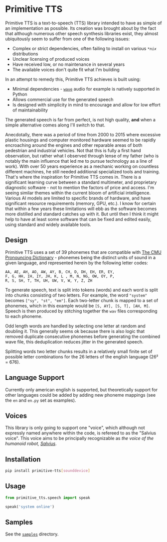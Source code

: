 # Primitive TTS

Primitive TTS is a text-to-speech (TTS) library intended to have as simple of an implementation as possible. Its creation was brought about by the fact that although numerous other speech synthesis libraries exist, they almost ubiquitously seem to suffer from one of the following issues:

* Complex or strict dependencies, often failing to install on various _`*nix`_ distributions
* Unclear licensing of produced voices
* Have received low, or no maintenance in several years
* The available voices don't quite fit what I'm building

In an attempt to remedy this, Primitive TTS achieves is built using:

* Minimal dependencies - [`wave`](https://docs.python.org/3/library/wave.html) audio for example is natively supported in Python
* Allows commercial use for the generated speech
* Is designed with simplicity in mind to encourage and allow for low effort of maintainability

The generated speech is far from perfect, is not high quality, **and** when a simple alternative comes along I'll switch to that.

Anecdotally, there was a period of time from 2000 to 2015 where excessive plastic housings and computer monitored hardware seemed to be rapidly encroaching around the engines and other reparable areas of both pedestrian and industrial vehicles. Not that this is fully a first hand observation, but rather what I observed through lense of my father (who is notably the main influence that led me to pursue technology as a line of work). With over 50 years experience as a mechanic working on countless different machines, he still needed additional specialized tools and training. That's where the inspiration for Primitive TTS comes in. There is a significant learning curve between a standard multimeter, and proprietary diagnostic software - not to mention the factors of price and access. I'm seeing similar themes within the current bloom of artificial intelligence. Various AI models are limited to specific brands of hardware, and have significant resource requirements (memory, GPU, etc.). I know for certain that within a few years these limitations will ebb as the software becomes more distilled and standard catches up with it. But until then I think it might help to have at least some software that can be fixed and edited easily, using standard and widely available tools.

## Design

Primitive TTS uses a set of 39 phonemes that are compatible with [The CMU Pronouncing Dictionary](http://www.speech.cs.cmu.edu/cgi-bin/cmudict) - phonemes being the distinct units of sound in a given language, and represented herein by the following letter codes:

```
AA, AE, AH, AO, AW, AY, B, CH, D, DH, EH, ER, EY,
F, G, HH, IH, IY, JH, K, L , M, N, NG, OW, OY, P,
R, S, SH, T, TH, UH, UW, V, W, Y, Z, ZH
```

To generate speech, text is split into tokens (words) and each word is split into chunks consisting of two letters. For example, the word `"system"` becomes `["sy", "st", "em"]`. Each two-letter chunk is mapped to a set of phonemes, which in this example would be `[S, AY], [S, T], [AH, M]`. Speech is then produced by stitching together the `wav` files corresponding to each phoneme.

Odd length words are handled by selecting one letter at random and doubling it. This generally seems ok because there is also logic that removed duplicate consecutive phonemes before generating the combined wave file, this deduplication reduces jitter in the generated speech.

Splitting words two letter chunks results in a relatively small finite set of possible letter combinations for the 26 letters of the english language (26² = 676).

## Language Support

Currently only american english is supported, but theoretically support for other languages could be added by adding new phoneme mappings (see the `en` and `en.py` set as examples).

## Voices

This library is only going to support one "voice", which although not expressly named anywhere within the code, is refereed to as the "Salvius voice". This voice aims to be principally recognizable as _the voice of the humanoid robot, [Salvius](https://salvius.org)_.

## Installation

```bash
pip install primitive-tts[sounddevice]
```

## Usage

```python
from primitive_tts.speech import speak

speak('system online')
```

## Samples

See the [`samples`](https://github.com/gunthercox/primitive-tts/tree/main/samples) directory.
